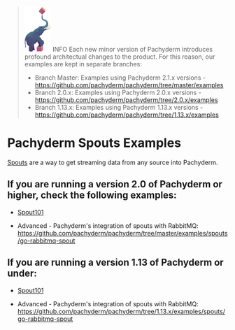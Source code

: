 >![pach_logo](../img/pach_logo.svg) INFO Each new minor version of Pachyderm introduces profound architectual changes to the product. For this reason, our examples are kept in separate branches:
> - Branch Master: Examples using Pachyderm 2.1.x versions - https://github.com/pachyderm/pachyderm/tree/master/examples
> - Branch 2.0.x: Examples using Pachyderm 2.0.x versions - https://github.com/pachyderm/pachyderm/tree/2.0.x/examples
> - Branch 1.13.x: Examples using Pachyderm 1.13.x versions - https://github.com/pachyderm/pachyderm/tree/1.13.x/examples

# Pachyderm Spouts Examples

[Spouts](https://docs.pachyderm.com/latest/concepts/pipeline-concepts/pipeline/spout/) are a way to get streaming data from any source into Pachyderm.

## If you are running a version 2.0 of Pachyderm or higher, check the following examples:
- [Spout101](https://github.com/pachyderm/pachyderm/tree/master/examples/spouts/spout101)

- Advanced - Pachyderm's integration of spouts with RabbitMQ: https://github.com/pachyderm/pachyderm/tree/master/examples/spouts/go-rabbitmq-spout

## If you are running a version 1.13 of Pachyderm or under:
- [Spout101](https://github.com/pachyderm/pachyderm/tree/1.13.x/examples/spouts/spout101)

- Advanced - Pachyderm's integration of spouts with RabbitMQ: https://github.com/pachyderm/pachyderm/tree/1.13.x/examples/spouts/go-rabbitmq-spout 

